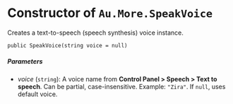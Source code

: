 # Constructor of `Au.More.SpeakVoice`

Creates a text-to-speech (speech synthesis) voice instance.

```
public SpeakVoice(string voice = null)
```

##### Parameters

- *voice*  (`string`):
    A voice name from **Control Panel > Speech > Text to speech**. Can be partial, case-insensitive. Example: `"Zira"`. If `null`, uses default voice.